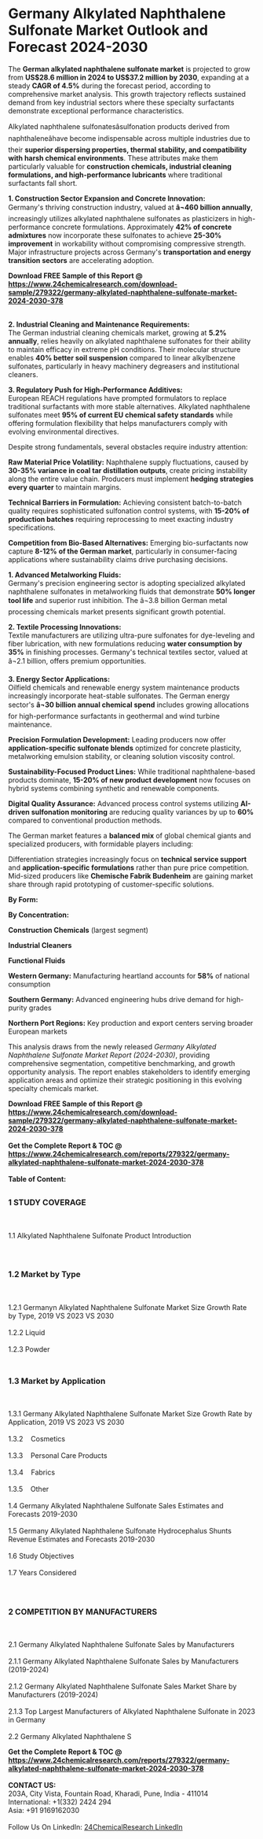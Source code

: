 <h1>Germany Alkylated Naphthalene Sulfonate Market Outlook and Forecast 2024-2030</h1><p>The <strong>German alkylated naphthalene sulfonate market</strong> is projected to grow from <strong>US$28.6 million in 2024 to US$37.2 million by 2030</strong>, expanding at a steady <strong>CAGR of 4.5%</strong> during the forecast period, according to comprehensive market analysis. This growth trajectory reflects sustained demand from key industrial sectors where these specialty surfactants demonstrate exceptional performance characteristics.</p><p>Alkylated naphthalene sulfonatesâsulfonation products derived from naphthaleneâhave become indispensable across multiple industries due to their <strong>superior dispersing properties, thermal stability, and compatibility with harsh chemical environments</strong>. These attributes make them particularly valuable for <strong>construction chemicals, industrial cleaning formulations, and high-performance lubricants</strong> where traditional surfactants fall short.</p><p><strong>1. Construction Sector Expansion and Concrete Innovation:</strong><br>
Germany's thriving construction industry, valued at <strong>â¬460 billion annually</strong>, increasingly utilizes alkylated naphthalene sulfonates as plasticizers in high-performance concrete formulations. Approximately <strong>42% of concrete admixtures</strong> now incorporate these sulfonates to achieve <strong>25-30% improvement</strong> in workability without compromising compressive strength. Major infrastructure projects across Germany's <strong>transportation and energy transition sectors</strong> are accelerating adoption.</p><div><b>Download FREE Sample of this Report @ 
            <a href="https://www.24chemicalresearch.com/download-sample/279322/germany-alkylated-naphthalene-sulfonate-market-2024-2030-378">
            https://www.24chemicalresearch.com/download-sample/279322/germany-alkylated-naphthalene-sulfonate-market-2024-2030-378</a></b></div><br><p><strong>2. Industrial Cleaning and Maintenance Requirements:</strong><br>
The German industrial cleaning chemicals market, growing at <strong>5.2% annually</strong>, relies heavily on alkylated naphthalene sulfonates for their ability to maintain efficacy in extreme pH conditions. Their molecular structure enables <strong>40% better soil suspension</strong> compared to linear alkylbenzene sulfonates, particularly in heavy machinery degreasers and institutional cleaners.</p><p><strong>3. Regulatory Push for High-Performance Additives:</strong><br>
European REACH regulations have prompted formulators to replace traditional surfactants with more stable alternatives. Alkylated naphthalene sulfonates meet <strong>95% of current EU chemical safety standards</strong> while offering formulation flexibility that helps manufacturers comply with evolving environmental directives.</p><p>Despite strong fundamentals, several obstacles require industry attention:</p><p><strong>Raw Material Price Volatility:</strong> Naphthalene supply fluctuations, caused by <strong>30-35% variance in coal tar distillation outputs</strong>, create pricing instability along the entire value chain. Producers must implement <strong>hedging strategies every quarter</strong> to maintain margins.</p><p><strong>Technical Barriers in Formulation:</strong> Achieving consistent batch-to-batch quality requires sophisticated sulfonation control systems, with <strong>15-20% of production batches</strong> requiring reprocessing to meet exacting industry specifications.</p><p><strong>Competition from Bio-Based Alternatives:</strong> Emerging bio-surfactants now capture <strong>8-12% of the German market</strong>, particularly in consumer-facing applications where sustainability claims drive purchasing decisions.</p><p><strong>1. Advanced Metalworking Fluids:</strong><br>
Germany's precision engineering sector is adopting specialized alkylated naphthalene sulfonates in metalworking fluids that demonstrate <strong>50% longer tool life</strong> and superior rust inhibition. The â¬3.8 billion German metal processing chemicals market presents significant growth potential.</p><p><strong>2. Textile Processing Innovations:</strong><br>
Textile manufacturers are utilizing ultra-pure sulfonates for dye-leveling and fiber lubrication, with new formulations reducing <strong>water consumption by 35%</strong> in finishing processes. Germany's technical textiles sector, valued at â¬2.1 billion, offers premium opportunities.</p><p><strong>3. Energy Sector Applications:</strong><br>
Oilfield chemicals and renewable energy system maintenance products increasingly incorporate heat-stable sulfonates. The German energy sector's <strong>â¬30 billion annual chemical spend</strong> includes growing allocations for high-performance surfactants in geothermal and wind turbine maintenance.</p><p><strong>Precision Formulation Development:</strong> Leading producers now offer <strong>application-specific sulfonate blends</strong> optimized for concrete plasticity, metalworking emulsion stability, or cleaning solution viscosity control.</p><p><strong>Sustainability-Focused Product Lines:</strong> While traditional naphthalene-based products dominate, <strong>15-20% of new product development</strong> now focuses on hybrid systems combining synthetic and renewable components.</p><p><strong>Digital Quality Assurance:</strong> Advanced process control systems utilizing <strong>AI-driven sulfonation monitoring</strong> are reducing quality variances by up to <strong>60%</strong> compared to conventional production methods.</p><p>The German market features a <strong>balanced mix</strong> of global chemical giants and specialized producers, with formidable players including:</p><p>Differentiation strategies increasingly focus on <strong>technical service support</strong> and <strong>application-specific formulations</strong> rather than pure price competition. Mid-sized producers like <strong>Chemische Fabrik Budenheim</strong> are gaining market share through rapid prototyping of customer-specific solutions.</p><p><strong>By Form:</strong></p><p><strong>By Concentration:</strong></p><p><strong>Construction Chemicals</strong> (largest segment)</p><p><strong>Industrial Cleaners</strong></p><p><strong>Functional Fluids</strong></p><p><strong>Western Germany:</strong> Manufacturing heartland accounts for <strong>58%</strong> of national consumption</p><p><strong>Southern Germany:</strong> Advanced engineering hubs drive demand for high-purity grades</p><p><strong>Northern Port Regions:</strong> Key production and export centers serving broader European markets</p><p>This analysis draws from the newly released <em>Germany Alkylated Naphthalene Sulfonate Market Report (2024-2030)</em>, providing comprehensive segmentation, competitive benchmarking, and growth opportunity analysis. The report enables stakeholders to identify emerging application areas and optimize their strategic positioning in this evolving specialty chemicals market.</p><div><b>Download FREE Sample of this Report @ 
            <a href="https://www.24chemicalresearch.com/download-sample/279322/germany-alkylated-naphthalene-sulfonate-market-2024-2030-378">
            https://www.24chemicalresearch.com/download-sample/279322/germany-alkylated-naphthalene-sulfonate-market-2024-2030-378</a></b></div><br><div><b>Get the Complete Report & TOC @ 
            <a href="https://www.24chemicalresearch.com/reports/279322/germany-alkylated-naphthalene-sulfonate-market-2024-2030-378">
            https://www.24chemicalresearch.com/reports/279322/germany-alkylated-naphthalene-sulfonate-market-2024-2030-378</a></b></div><br>
            <b>Table of Content:</b><p><h2><span style="font-size:16px"><strong>1 STUDY COVERAGE</strong></span></h2><br />
<p>1.1 Alkylated Naphthalene Sulfonate Product Introduction</p><br />
<h2><span style="font-size:16px"><strong>1.2 Market by Type</strong></span></h2><br />
<p>1.2.1 Germanyn Alkylated Naphthalene Sulfonate Market Size Growth Rate by Type, 2019 VS 2023 VS 2030<br /><br />
1.2.2 Liquid&nbsp;&nbsp; &nbsp;<br /><br />
1.2.3 Powder<br /><br />
<h2><span style="font-size:16px"><strong>1.3 Market by Application</strong></span></h2><br />
<p>1.3.1 Germany Alkylated Naphthalene Sulfonate Market Size Growth Rate by Application, 2019 VS 2023 VS 2030<br /><br />
1.3.2&nbsp;&nbsp; &nbsp;Cosmetics<br /><br />
1.3.3&nbsp;&nbsp; &nbsp;Personal Care Products<br /><br />
1.3.4&nbsp;&nbsp; &nbsp;Fabrics<br /><br />
1.3.5&nbsp;&nbsp; &nbsp;Other<br /><br />
1.4 Germany Alkylated Naphthalene Sulfonate Sales Estimates and Forecasts 2019-2030<br /><br />
1.5 Germany Alkylated Naphthalene Sulfonate Hydrocephalus Shunts Revenue Estimates and Forecasts 2019-2030<br /><br />
1.6 Study Objectives<br /><br />
1.7 Years Considered</p><br />
<h2><span style="font-size:16px"><strong>2 COMPETITION BY MANUFACTURERS</strong></span></h2><br />
<p>2.1 Germany Alkylated Naphthalene Sulfonate Sales by Manufacturers<br /><br />
2.1.1 Germany Alkylated Naphthalene Sulfonate Sales by Manufacturers (2019-2024)<br /><br />
2.1.2 Germany Alkylated Naphthalene Sulfonate Sales Market Share by Manufacturers (2019-2024)<br /><br />
2.1.3 Top Largest Manufacturers of Alkylated Naphthalene Sulfonate in 2023 in Germany<br /><br />
2.2 Germany Alkylated Naphthalene S</p><div><b>Get the Complete Report & TOC @ 
            <a href="https://www.24chemicalresearch.com/reports/279322/germany-alkylated-naphthalene-sulfonate-market-2024-2030-378">
            https://www.24chemicalresearch.com/reports/279322/germany-alkylated-naphthalene-sulfonate-market-2024-2030-378</a></b></div><br><b>CONTACT US:</b><br>
            203A, City Vista, Fountain Road, Kharadi, Pune, India - 411014<br>
            International: +1(332) 2424 294<br>
            Asia: +91 9169162030 <br><br>
            Follow Us On LinkedIn: <a href="https://www.linkedin.com/company/24chemicalresearch/">24ChemicalResearch LinkedIn</a>